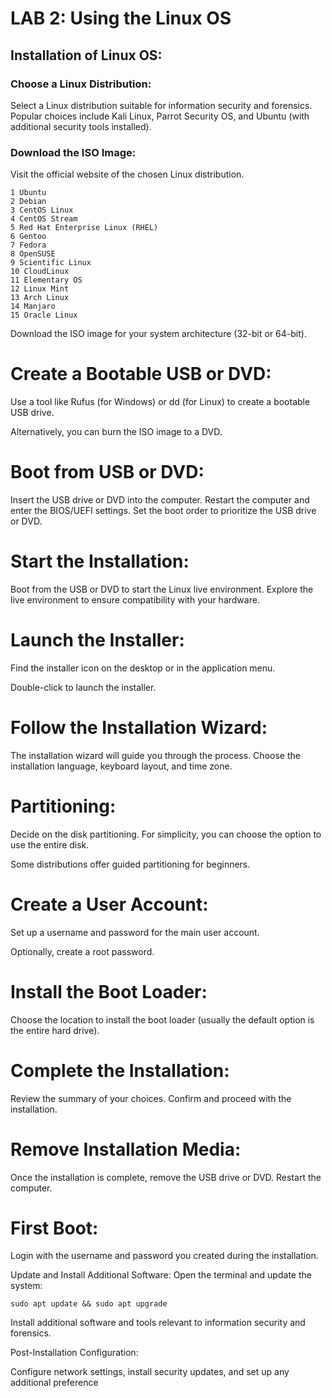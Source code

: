 # LAB 2: Using the Linux OS

 <h2> Installation of Linux OS: </h2>

 <h3> Choose a Linux Distribution: </h3> 
 
Select a Linux distribution suitable for information security and forensics. Popular choices include Kali Linux, Parrot Security OS, and Ubuntu (with additional security tools installed).

<h3>Download the ISO Image:</h3> 

Visit the official website of the chosen Linux distribution.
```
1 Ubuntu
2 Debian
3 CentOS Linux
4 CentOS Stream
5 Red Hat Enterprise Linux (RHEL)
6 Gentoo
7 Fedora
8 OpenSUSE
9 Scientific Linux
10 CloudLinux
11 Elementary OS
12 Linux Mint
13 Arch Linux
14 Manjaro
15 Oracle Linux 
```

Download the ISO image for your system architecture (32-bit or 64-bit).

# Create a Bootable USB or DVD:

Use a tool like Rufus (for Windows) or dd (for Linux) to create a bootable USB drive.

Alternatively, you can burn the ISO image to a DVD.

# Boot from USB or DVD:

Insert the USB drive or DVD into the computer. Restart the computer and enter the BIOS/UEFI settings. Set the boot order to prioritize the USB drive or DVD.

# Start the Installation:

Boot from the USB or DVD to start the Linux live environment. Explore the live environment to ensure compatibility with your hardware.

# Launch the Installer:
Find the installer icon on the desktop or in the application menu.

Double-click to launch the installer.

# Follow the Installation Wizard:
The installation wizard will guide you through the process.
Choose the installation language, keyboard layout, and time zone.

# Partitioning:

Decide on the disk partitioning. For simplicity, you can choose the option to use the entire disk.

Some distributions offer guided partitioning for beginners.

# Create a User Account:

Set up a username and password for the main user account.

Optionally, create a root password.

# Install the Boot Loader:

Choose the location to install the boot loader (usually the default option is the entire hard drive).

# Complete the Installation:

Review the summary of your choices. Confirm and proceed with the installation.

# Remove Installation Media:

Once the installation is complete, remove the USB drive or DVD. Restart the computer.

# First Boot:

Login with the username and password you created during the installation.

Update and Install Additional Software: Open the terminal and update the system: 

`sudo apt update && sudo apt upgrade`

Install additional software and tools relevant to information security and forensics.

Post-Installation Configuration:

Configure network settings, install security updates, and set up any additional preference

